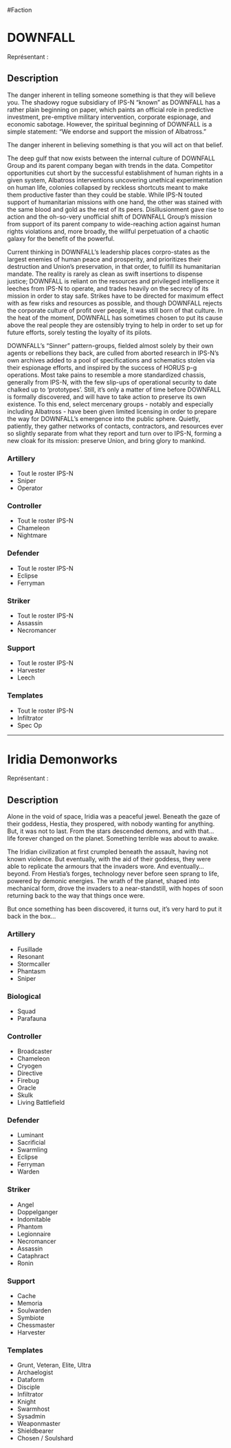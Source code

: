 #Faction 
# DOWNFALL

Représentant : 

## Description
The danger inherent in telling someone something is that they will believe you. The  shadowy rogue subsidiary of IPS-N “known” as DOWNFALL has a rather plain beginning on paper, which paints an official role in predictive investment, pre-emptive military intervention, corporate espionage, and economic sabotage. However, the spiritual beginning of DOWNFALL is a simple statement: “We endorse and support the mission of Albatross.”

The danger inherent in believing something is that you will act on that belief.

The deep gulf that now exists between the internal culture of DOWNFALL Group and its parent company began with trends in the data. Competitor opportunities cut short by the successful establishment of human rights in a given system, Albatross interventions uncovering unethical experimentation on human life, colonies collapsed by reckless shortcuts meant to make them productive faster than they could be stable. While IPS-N touted support of humanitarian missions with one hand, the other was stained with the same blood and gold as the rest of its peers. Disillusionment gave rise to action and the oh-so-very unofficial shift of DOWNFALL Group’s mission from support of its parent company to wide-reaching action against human rights violations and, more broadly, the willful perpetuation of a chaotic galaxy for the benefit of the powerful.

Current thinking in DOWNFALL’s leadership places corpro-states as the largest enemies of human peace and prosperity, and prioritizes their destruction and Union’s preservation, in that order, to fulfill its humanitarian mandate. The reality is rarely as clean as swift insertions
to dispense justice; DOWNFALL is reliant on the resources and privileged intelligence it leeches from IPS-N to operate, and trades heavily on the secrecy of its mission in order to stay safe. Strikes have to be directed for maximum effect with as few risks and resources as
possible, and though DOWNFALL rejects the corporate culture of profit over people, it was still born of that culture. In the heat of the moment, DOWNFALL has sometimes chosen to put its cause above the real people they are ostensibly trying to help in order to set up for
future efforts, sorely testing the loyalty of its pilots. 

DOWNFALL’s “Sinner” pattern-groups, fielded almost solely by their own agents or rebellions they back, are culled from aborted research in IPS-N’s own archives added to a pool of specifications and schematics stolen via their espionage efforts, and inspired by the success of HORUS p-g operations. Most take pains to resemble a more standardized chassis, generally from IPS-N, with the few slip-ups of operational security to date chalked up to ‘prototypes’. Still, it’s only a matter of time before DOWNFALL is formally discovered, and will have to take action to preserve its own existence. To this end, select mercenary groups - notably and especially including Albatross - have been given limited licensing in order to prepare the way for DOWNFALL’s emergence into the public sphere. Quietly, patiently, they gather networks of contacts, contractors, and resources ever so slightly
separate from what they report and turn over to IPS-N, forming a new cloak for its mission: preserve Union, and bring glory to mankind.

### Artillery
- Tout le roster IPS-N
- Sniper
- Operator
### Controller
- Tout le roster IPS-N
- Chameleon
- Nightmare
### Defender
- Tout le roster IPS-N
- Eclipse
- Ferryman
### Striker
- Tout le roster IPS-N
- Assassin
- Necromancer
### Support
- Tout le roster IPS-N
- Harvester
- Leech
### Templates
- Tout le roster IPS-N
- Infiltrator
- Spec Op

---

# Iridia Demonworks

Représentant :

## Description
Alone in the void of space, Iridia was a peaceful jewel. Beneath the gaze of their goddess, Hestia, they prospered, with nobody wanting for anything. But, it was not to last. From the stars descended demons, and with that… life forever changed on the planet. Something terrible was about to awake.

The Iridian civilization at first crumpled beneath the assault, having not known violence. But eventually, with the aid of their goddess, they were able to replicate the armours that the invaders wore. And eventually… beyond. From Hestia’s forges, technology never before seen sprang to life, powered by demonic energies. The wrath of the planet, shaped into mechanical form, drove the invaders to a near-standstill, with hopes of soon returning back to the way that things once were.

But once something has been discovered, it turns out, it’s very hard to put it back in the box…

### Artillery
- Fusillade
- Resonant
- Stormcaller
- Phantasm
- Sniper
### Biological
- Squad
- Parafauna
### Controller
- Broadcaster
- Chameleon
- Cryogen
- Directive
- Firebug
- Oracle
- Skulk
- Living Battlefield
### Defender
- Luminant
- Sacrificial
- Swarmling
- Eclipse
- Ferryman
- Warden
### Striker
- Angel
- Doppelganger
- Indomitable
- Phantom
- Legionnaire
- Necromancer
- Assassin
- Cataphract
- Ronin
### Support
- Cache
- Memoria
- Soulwarden
- Symbiote
- Chessmaster
- Harvester
### Templates
- Grunt, Veteran, Elite, Ultra
- Archaelogist
- Dataform
- Disciple
- Infiltrator
- Knight
- Swarmhost
- Sysadmin
- Weaponmaster
- Shieldbearer
- Chosen / Soulshard